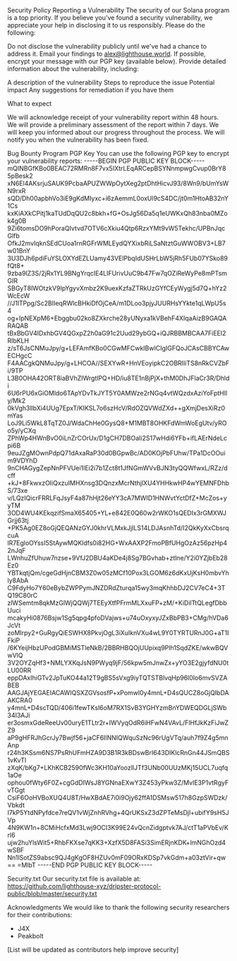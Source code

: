 Security Policy
Reporting a Vulnerability
The security of our Solana program is a top priority. If you believe you've found a security vulnerability, we appreciate your help in disclosing it to us responsibly.
Please do the following:

Do not disclose the vulnerability publicly until we've had a chance to address it.
Email your findings to alex@lighthouse.world. If possible, encrypt your message with our PGP key (available below).
Provide detailed information about the vulnerability, including:

A description of the vulnerability
Steps to reproduce the issue
Potential impact
Any suggestions for remediation if you have them

What to expect

We will acknowledge receipt of your vulnerability report within 48 hours.
We will provide a preliminary assessment of the report within 7 days.
We will keep you informed about our progress throughout the process.
We will notify you when the vulnerability has been fixed.

Bug Bounty Program
PGP Key
You can use the following PGP key to encrypt your vulnerability reports:
-----BEGIN PGP PUBLIC KEY BLOCK-----
mQINBGfKBo0BEAC72RMRn8F7vx5IXtrLEqARCepBSYNnmpwgCvup0BrY85pBesk2
xN6El4AKsrjuSAUK9PcbaAPUZWWpOytXeg2ptDhtHicvJ93/8Wn9/bUmYsWN9rxR
sQD/Dh00apbhVo3iE9gKdMIyxc+i6zAemmL0oxUl9cS4DC/jt0m1HtoAB32nY1Cs
kxKiAXkCPitj1kaTUdDqQU2c8bkh+fG+OsJg56Da5q1eUWKxQh83nba0MZok4g0B
9Zi6tomsDO9hPoraQIvtvd7OTV6cXkiu4Qtp6RzxYMt9vW5Tekhc/UPBnJqcGlfb
OfkJ2mvIqknSEdCUoa1rnRGFrWMLEydQYXixbRiLSaNtztGuWWOBV3+LB7w01BnY
3U3DJh6pdiFuYSLOXYdEZLUamy43VElPbqIdUSHrLbW5jRh5FUb07YSko89fQt8+
9zba9lZ3S/2jRx1YL9BNgYrqcIE4LIFUrivUuC9b47Fw7qOZiReWyPe8mPTsmGIR
SBGyT8lWOtzkV9IpYgyvXmbz2K9uexKzfaZTRkUzGYfCEyWygj5d7Q+hYz2WcEcW
//J1lTPpg/Sc2BIIeqRWlcBHkiDfOjCeA/m1DLoo3pjyJUURHsYYkte1qLWpU5s4
og+IpNEXpM6+Ebggbu02ko8ZXkrche28yUNyxa1kVBehF4XIqaAizB9GAQARAQAB
tBxBbGV4IDxhbGV4QGxpZ2h0aG91c2Uud29ybGQ+iQJRBBMBCAA7FiEEl2RlbKLH
z/sT6JsCNMuJpy/g+LEFAmfKBo0CGwMFCwkIBwICIgIGFQoJCAsCBBYCAwECHgcC
F4AACgkQNMuJpy/g+LHCOA//SEXYwR+HnVEoyipkC2OBRlIiTS8nRkCVZbFi/9TP
L3B0OHA42ORT8iaBVhZIWrgtlPQ+HD/iu8TE1nBjPjX+thM0DhJFlaCr3R/Dhldi
6U6rPU6xGiOMldo6TApYDvTkJYT5Y0AMWze2rNGq4vtWQzdxAziYoFptHIly/Mk2
0kVgh3llbXi4UUg7EpxT/KIKSL7o6szHcV/RdOZQVWdZXd++gXmjDesXiRz0mYas
LoJ9Li5WkL8TqTZ0J/WdaChHe0GysQ8+M1MBT8OHKFdWmWoEgUtv/yROo5y/yCXq
ZPhWp4HWnBvO0iLnZrCOrUx/D1gCH7DBOaIi2S17wHdi6YFb+ifLAErNdeLcpi6B
9euJZgMOwnPdpQ71dAxaRaP30d0BGpwBc/AD0KOjPbFUhw/TPa1DcOOuim9VDYhD
9nCHAGygZepNnPFVUei1lEi2i7b1Zct8t1JfNGmWVvBJN3tyQQWfwxL/RZz/dcff
+kJ+8FkwxzOIiQxzuIMHXnsg3DQnzxMcrNthjlXU4YHHkwHP4wYEMNFDhbS/73xe
v/LQzIQicrFRRLFqJsyF4a87hHjt26eYY3cA7MWID1HNWvtYctDfZ+McZos+yyTM
3OD4WU4KEkqzifSmaX65405+YL+e842E0Q60w2rWKO1sQEDIx3rGMXWJGrjj63tj
+PK5Ag0EZ8oGjQEQANzGYJ0khrVLMxkJjILS14LDJAsnhTd/I2QkKyXxCbsrqcuA
lR7EgloOYssI5StAywMQKldfs0i82HG+WxAAXP2FmoPBfUHgOzAz56pzHp42nJqF
LWnhuZfUhuw7nzse+9VfJ2DBU4aKDe4j8Sg7BGvhab+ztlne/Y2i0YZjbEb28Ez0
YBTkqtjQm/cgeGdHjnCBM3Z0w05zMCf10Pox3LGOM6z6dKxUjKsH0mbvYhly8AbA
C9FdyHo7Y60eBybZWPPymJNZDRdZturqa15wy3mqKhhbDJ2CV7eC4+3TQ19C80rC
zlWSemtm8qkMzGlWjQQWj7TEEyXtfPFrmMLXxuFP+zM/+KiDilTtQLegfDbbUuci
mcakyHi0876Bsjw1Sg5qpg4pfoDVajws+u74uOxyxyJZxBbPB3+CMg/hVDa6JcVt
zoMIrpy2+GuRgyQiESWHX8PkvjOgL3iXuIknVXu4wL9Y0TYRTURnJ0G+aT1IFkiP
/6KYeijHbzUPodGBMiMSTleNkB/2BBRHBQOjUUpixq9Plh1SqdZKE/wkwBQVwVlQ
3V2OYZqHf3+NMLYXKqJsN9PWyq9jF/56kpw5mJnwZx+yYO3E2gjyfdNU0tLU00RR
eppDAxIhiGTv2JpTuKO44a12T9gBS5sVxg9iyTQTSTBlvqHp96l0Io6mvSVZABEB
AAGJAjYEGAEIACAWIQSXZGVsosfP+xPomwI0y4mnL+D4sQUCZ8oGjQIbDAAKCRA0
y4mnL+D4scTQD/406i1fewTKsl6oM7RX1SvB3YGHYzmBnYDWEQDGLjSWb34I3AJi
er3osmxGdeReeUv00uryE1TLtr2r+IWVyqOdR6iHFwN4VAvL/FlHfJkKzFiJwZZ9
aP9gHFRJhGcrJy7Bwjf56+jaCF6IlNNIQWquSzNc96rUgVTq/auh7f9Z4g5mnAnp
r24h3KSsm6NS7PsRhUFmHZA9D3B1R3kBDswBrI643DIKlcRnGn44JSmQBS1vKvTI
zXqK/bKg7+LKhKCB2590fWc3KH10aYoozlIJTf3UNb00UUzMKj15UCL7uqfq1aOe
ophou0fWty6F0Z+cgGdDIWsJ8YGNnaEXwY3Z453yPkw3Z/MvlE3P1vtRgyFvTGgt
CsiF6OoHVBoXUQ4U8T/HwXBdAE7i0i9Ojy62ffA1DSMsw517h8GzpSWDzk/Vbkdt
I7kP5YtdNPyfdce7reQV1vWjZnhRVhg+4QrUKSxZ3dZPTeMsDjl+ubifY9sH5JVp
4N9KW1n+8CMiHcfxMd3Lwj9OCl3K99E24vQcnZidgptvk7AJ/ctT1aPVbEv/Krl6
ujw2huYlsWit5+RhbFKXse7qKK3+XzfX5D8FASi3SimERjnKDK+lmNGhOzd4wSBF
Nn1lSotZS9absc9QJ4gKgOF8HZUv0mF09ORxKDSp7vkGdm+a03ztVir+qw==
=MlbT
-----END PGP PUBLIC KEY BLOCK-----

Security.txt
Our security.txt file is available at:
https://github.com/lighthouse-xyz/dripster-protocol-public/blob/master/security.txt

Acknowledgments
We would like to thank the following security researchers for their contributions:
- J4X
- Peakbolt

[List will be updated as contributors help improve security]
